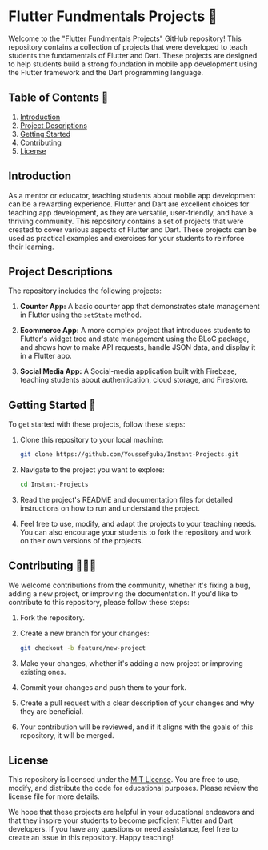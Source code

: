 # Flutter Fundmentals Projects 🐣

Welcome to the "Flutter Fundmentals Projects" GitHub repository! This repository contains a collection of projects that were developed to teach students the fundamentals of Flutter and Dart. These projects are designed to help students build a strong foundation in mobile app development using the Flutter framework and the Dart programming language.

## Table of Contents 📄

1. [Introduction](#introduction)
2. [Project Descriptions](#project-descriptions)
3. [Getting Started](#getting-started)
4. [Contributing](#contributing)
5. [License](#license)

## Introduction

As a mentor or educator, teaching students about mobile app development can be a rewarding experience. Flutter and Dart are excellent choices for teaching app development, as they are versatile, user-friendly, and have a thriving community. This repository contains a set of projects that were created to cover various aspects of Flutter and Dart. These projects can be used as practical examples and exercises for your students to reinforce their learning.

## Project Descriptions

The repository includes the following projects:

1. **Counter App:** A basic counter app that demonstrates state management in Flutter using the `setState` method.

2. **Ecommerce App:** A more complex project that introduces students to Flutter's widget tree and state management using the BLoC package, and shows how to make API requests, handle JSON data, and display it in a Flutter app.

3. **Social Media App:** A Social-media application built with Firebase, teaching students about authentication, cloud storage, and Firestore.

## Getting Started 🚀

To get started with these projects, follow these steps:

1. Clone this repository to your local machine:

   ```bash
   git clone https://github.com/Youssefguba/Instant-Projects.git
   ```

2. Navigate to the project you want to explore:

   ```bash
   cd Instant-Projects
   ```

3. Read the project's README and documentation files for detailed instructions on how to run and understand the project.

4. Feel free to use, modify, and adapt the projects to your teaching needs. You can also encourage your students to fork the repository and work on their own versions of the projects.

## Contributing 👨🏻‍💻

We welcome contributions from the community, whether it's fixing a bug, adding a new project, or improving the documentation. If you'd like to contribute to this repository, please follow these steps:

1. Fork the repository.

2. Create a new branch for your changes:

   ```bash
   git checkout -b feature/new-project
   ```

3. Make your changes, whether it's adding a new project or improving existing ones.

4. Commit your changes and push them to your fork.

5. Create a pull request with a clear description of your changes and why they are beneficial.

6. Your contribution will be reviewed, and if it aligns with the goals of this repository, it will be merged.

## License

This repository is licensed under the [MIT License](LICENSE). You are free to use, modify, and distribute the code for educational purposes. Please review the license file for more details.

We hope that these projects are helpful in your educational endeavors and that they inspire your students to become proficient Flutter and Dart developers. If you have any questions or need assistance, feel free to create an issue in this repository. Happy teaching!
